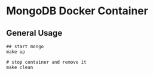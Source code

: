 # MongoDB Docker Container

## General Usage
```
## start mongo
make up

# stop container and remove it
make clean
```
